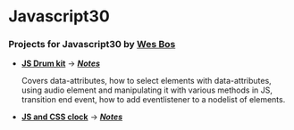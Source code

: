 # Javascript30

### Projects for Javascript30 by [Wes Bos](https://twitter.com/wesbos)

* **[JS Drum kit](https://shovanch.com/JS30/01%20-%20JS%20Drum%20Kit/)** → **_[Notes](https://github.com/shovanch/JS30/blob/master/01%20-%20JS%20Drum%20Kit/README.md)_**

  Covers data-attributes, how to select elements with data-attributes, using audio element and manipulating it with various methods in JS, transition end event, how to add eventlistener to a nodelist of elements.

- **[JS and CSS clock]()** → **_[Notes]()_**
